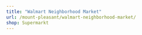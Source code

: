 ```yaml
---
title: "Walmart Neighborhood Market"
url: /mount-pleasant/walmart-neighborhood-market/
shop: Supermarkt
---
```

